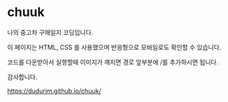 # chuuk

나의 중고차 구매일지 코딩입니다.

이 페이지는 HTML, CSS 를 사용했으며 반응형으로 모바일로도 확인할 수 있습니다.

코드를 다운받아서 실행할때 이미지가 깨지면 경로 앞부분에 /를 추가하시면 됩니다.

감사합니다.

https://dudurim.github.io/chuuk/
